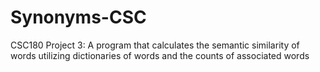 # Synonyms-CSC
CSC180 Project 3: A program that calculates the semantic similarity of words utilizing dictionaries of words and the counts of associated words
